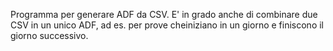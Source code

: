 Programma per generare ADF da CSV.
E' in grado anche di  combinare due CSV in un unico ADF, ad es. per prove cheiniziano in un giorno e finiscono il giorno successivo.